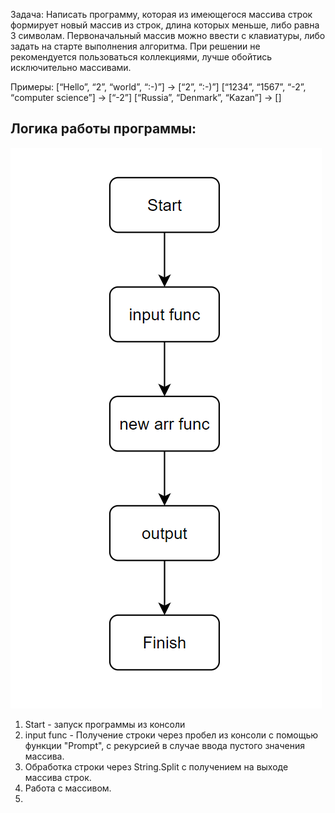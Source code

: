 Задача: Написать программу, которая из имеющегося массива строк формирует
 новый массив из строк, длина которых меньше, либо равна 3 символам.
Первоначальный массив можно ввести с клавиатуры,
 либо задать на старте выполнения алгоритма.
 При решении не рекомендуется пользоваться коллекциями,
 лучше обойтись исключительно массивами.

Примеры:
[“Hello”, “2”, “world”, “:-)”] → [“2”, “:-)”]
[“1234”, “1567”, “-2”, “computer science”] → [“-2”]
[“Russia”, “Denmark”, “Kazan”] → []

## Логика работы программы:

![Блок-схема](/img/Diag.png)
1. Start - запуск программы из консоли
2. input func - Получение строки через пробел из консоли с помощью функции "Prompt", с рекурсией в случае ввода пустого значения массива.
2. Обработка строки через String.Split c получением на выходе массива строк.
3. Работа с массивом.
4. 